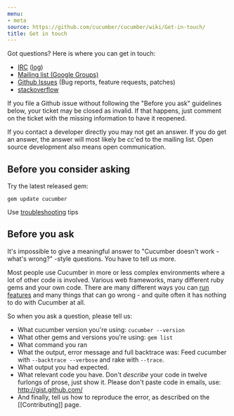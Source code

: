 ```yaml
---
menu:
- meta
source: https://github.com/cucumber/cucumber/wiki/Get-in-touch/
title: Get in touch
---
```


Got questions? Here is where you can get in touch:

- [IRC](irc://irc.freenode.net/cucumber) ([log](http://irclogger.com/cucumber/))
- [Mailing list (Google Groups)](https://groups.google.com/group/cukes)
- [Github Issues](https://github.com/cucumber/cucumber/issues/) (Bug reports, feature requests, patches)
- [stackoverflow](https://stackoverflow.com/questions/tagged/cucumber)

If you file a Github issue without following the "Before you ask" guidelines below, your ticket may be closed as invalid. If that happens, just comment on the ticket with the missing information to have it reopened.

If you contact a developer directly you may not get an answer. If you do get an answer, the answer will most likely be cc'ed to the mailing list. Open source development also means open communication.

## Before you consider asking

Try the latest released gem:

```
gem update cucumber
```

Use [troubleshooting](http://wiki.github.com/cucumber/cucumber/troubleshooting) tips

## Before you ask

It's impossible to give a meaningful answer to "Cucumber doesn't work - what's wrong?" -style questions. You have to tell us more.

Most people use Cucumber in more or less complex environments where a lot of other code is involved. Various web frameworks, many different ruby gems and your own code. There are many different ways you can [run features](/cucumber/running-features/) and many things that can go wrong - and quite often it has nothing to do with Cucumber at all.

So when you ask a question, please tell us:

- What cucumber version you're using: `cucumber --version`
- What other gems and versions you're using: `gem list`
- What command you ran
- What the output, error message and full backtrace was: Feed cucumber with `--backtrace --verbose` and rake with `--trace`.
- What output you had expected.
- What relevant code you have. Don't *describe* your code in twelve furlongs of prose, just show it. Please don't paste code in emails, use: <http://gist.github.com/>
- And finally, tell us how to reproduce the error, as described on the [[Contributing]] page.
